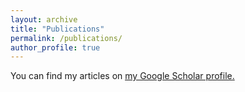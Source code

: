 ```yaml
---
layout: archive
title: "Publications"
permalink: /publications/
author_profile: true
---
```


  You can find my articles on <u><a href="https://scholar.google.com/citations?user=2cH43vsAAAAJ&hl=en">my Google Scholar profile</a>.</u>


